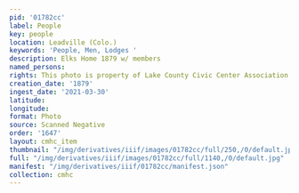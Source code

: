 ```yaml
---
pid: '01782cc'
label: People
key: people
location: Leadville (Colo.)
keywords: 'People, Men, Lodges '
description: Elks Home 1879 w/ members
named_persons: 
rights: This photo is property of Lake County Civic Center Association.
creation_date: '1879'
ingest_date: '2021-03-30'
latitude: 
longitude: 
format: Photo
source: Scanned Negative
order: '1647'
layout: cmhc_item
thumbnail: "/img/derivatives/iiif/images/01782cc/full/250,/0/default.jpg"
full: "/img/derivatives/iiif/images/01782cc/full/1140,/0/default.jpg"
manifest: "/img/derivatives/iiif/01782cc/manifest.json"
collection: cmhc
---
```

